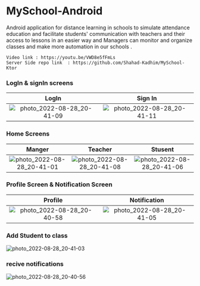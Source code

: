 
# MySchool-Android


Android application for distance learning in schools to simulate attendance education and facilitate students' communication with teachers and their access to lessons in an easier way and Managers can monitor and organize classes and make more automation in our schools .

```
Video link : https://youtu.be/VWD8e5fFmLs
Server Side repo link  : https://github.com/Shahad-Kadhim/MySchool-Ktor
```
### LogIn & signIn screens

LogIn             |  Sign In
:-------------------------:|:-------------------------:
![photo_2022-08-28_20-41-09](https://user-images.githubusercontent.com/52862892/187087827-8e1db1f2-937e-4395-a760-8d5d0d47451b.jpg)  |  ![photo_2022-08-28_20-41-11](https://user-images.githubusercontent.com/52862892/187087825-cfccd247-2ae1-4579-ae58-7251d51ccc30.jpg)


### Home Screens
 
Manger             |  Teacher          |  Stusent           
:-------------------------:|:-------------------------: |:-------------------------:
![photo_2022-08-28_20-41-01](https://user-images.githubusercontent.com/52862892/187088079-07f06578-706d-4e44-a35a-4a9fef95d487.jpg)  |  ![photo_2022-08-28_20-41-08](https://user-images.githubusercontent.com/52862892/187088061-0672ea3f-98b1-43ad-8c91-93242b8900f7.jpg)​ |  ![photo_2022-08-28_20-41-06](https://user-images.githubusercontent.com/52862892/187088040-b282b486-c073-4b16-a08e-67c3c3b3b65c.jpg)

### Profile Screen & Notification Screen

Profile            |  Notification
:-------------------------:|:-------------------------:
![photo_2022-08-28_20-40-58](https://user-images.githubusercontent.com/52862892/187088203-2d2fcecc-53b9-4e76-a07c-78b7bcab988a.jpg)|  ![photo_2022-08-28_20-41-05](https://user-images.githubusercontent.com/52862892/187088204-11a1a394-e018-4831-8a49-e61fa9fa774a.jpg)



### Add Student to class

![photo_2022-08-28_20-41-03](https://user-images.githubusercontent.com/52862892/187088289-054cfc14-4d7a-4cd3-9457-bbdf323c8fb8.jpg)



### recive notifications

![photo_2022-08-28_20-40-56](https://user-images.githubusercontent.com/52862892/187088307-323c1b6e-2d57-4f67-b0a4-c4de4a05513c.jpg)

